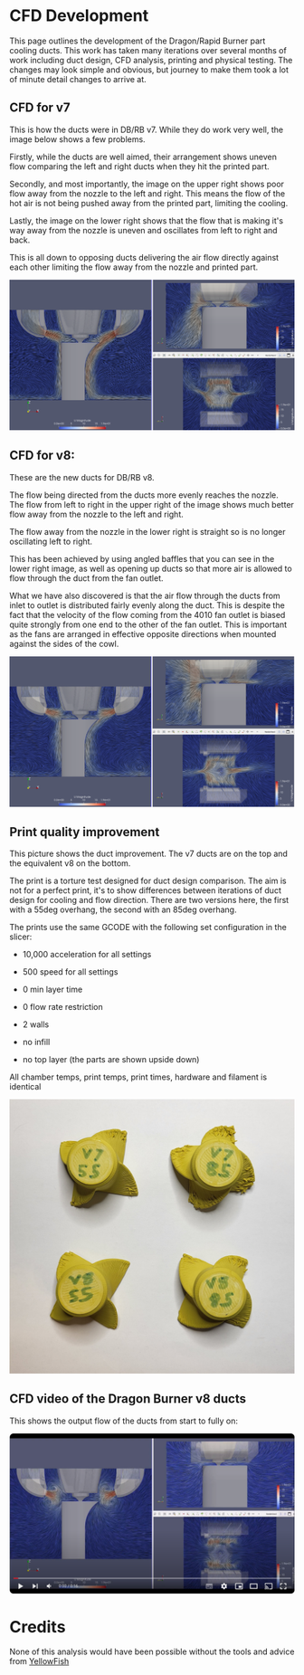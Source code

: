 # CFD Development

This page outlines the development of the Dragon/Rapid Burner part cooling ducts. This work has taken many iterations over several months of work including duct design, CFD analysis, printing and physical testing. The changes may look simple and obvious, but journey to make them took a lot of minute detail changes to arrive at.

## CFD for v7

This is how the ducts were in DB/RB v7. While they do work very well, the image below shows a few problems.

Firstly, while the ducts are well aimed, their arrangement shows uneven flow comparing the left and right ducts when they hit the printed part.

Secondly, and most importantly, the image on the upper right shows poor flow away from the nozzle to the left and right. This means the flow of the hot air is not being pushed away from the printed part, limiting the cooling.

Lastly, the image on the lower right shows that the flow that is making it's way away from the nozzle is uneven and oscillates from left to right and back.

This is all down to opposing ducts delivering the air flow directly against each other limiting the flow away from the nozzle and printed part.

![](images/v7.png)

## CFD for v8:

These are the new ducts for DB/RB v8.

The flow being directed from the ducts more evenly reaches the nozzle. The flow from left to right in the upper right of the image shows much better flow away from the nozzle to the left and right.

The flow away from the nozzle in the lower right  is straight so is no longer oscillating left to right.

This has been achieved by using angled baffles that you can see in the lower right image, as well as opening up ducts so that more air is allowed to flow through the duct from the fan outlet.

What we have also discovered is that the air flow through the ducts from inlet to outlet is distributed fairly evenly along the duct. This is despite the fact that the velocity of the flow coming from the 4010 fan outlet is biased quite strongly from one end to the other of the fan outlet. This is important as the fans are arranged in effective opposite directions when mounted against the sides of the cowl.

![](images/v8.png)

## Print quality improvement

This picture shows the duct improvement. The v7 ducts are on the top and the equivalent v8 on the bottom.

The print is a torture test designed for duct design comparison. The aim is not for a perfect print, it's to show differences between iterations of duct design for cooling and flow direction. There are two versions here, the first with a 55deg overhang, the second with an 85deg overhang.

The prints use the same GCODE with the following set configuration in the slicer:

- 10,000 acceleration for all settings

- 500 speed for all settings

- 0 min layer time

- 0 flow rate restriction

- 2 walls

- no infill

- no top layer (the parts are shown upside down)

All chamber temps, print temps, print times, hardware and filament is identical

![](images/prints.jpg)

## CFD video of the Dragon Burner v8 ducts

This shows the output flow of the ducts from start to fully on:

[![View on YouTube](images/youtube.png)](https://youtu.be/JP5eizEXJrI "v8 CFD")

# Credits

None of this analysis would have been possible without the tools and advice from [YellowFish](https://github.com/yellowfish543/StdToolheadOpenfoam/)




